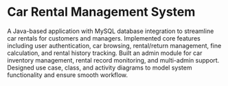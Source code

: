 # Car Rental Management System

A Java-based application with MySQL database integration to streamline car rentals for customers and managers. Implemented core features including user authentication, car browsing, rental/return management, fine calculation, and rental history tracking. Built an admin module for car inventory management, rental record monitoring, and multi-admin support. Designed use case, class, and activity diagrams to model system functionality and ensure smooth workflow.
